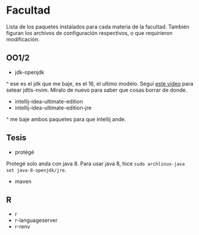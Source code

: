 # Facultad

Lista de los paquetes instalados para cada materia de la facultad.
También figuran los archivos de configuración respectivos, o que requirieron modificación.

## OO1/2

- jdk-openjdk

^ ese es el jdk que me baje, es el 16, el ultimo modelo.
Seguí [este video](https://www.youtube.com/watch?v=E-MvQC04Cbo) para setear jdtls-nvim.
Miralo de nuevo para saber que cosas borrar de donde.

- intellij-idea-ultimate-edition
- intellij-idea-ultimate-edition-jre

^ me baje ambos paquetes para que intellij ande.

## Tesis

- protégé

Protegé solo anda con java 8. Para usar java 8, hice `sudo archlinux-java set java-8-openjdk/jre`.

- maven

## R

- r
- r-languageserver
- r-renv
